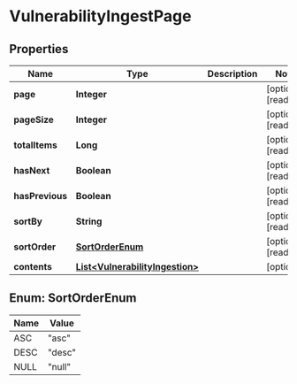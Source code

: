 

# VulnerabilityIngestPage


## Properties

Name | Type | Description | Notes
------------ | ------------- | ------------- | -------------
**page** | **Integer** |  |  [optional] [readonly]
**pageSize** | **Integer** |  |  [optional] [readonly]
**totalItems** | **Long** |  |  [optional] [readonly]
**hasNext** | **Boolean** |  |  [optional] [readonly]
**hasPrevious** | **Boolean** |  |  [optional] [readonly]
**sortBy** | **String** |  |  [optional] [readonly]
**sortOrder** | [**SortOrderEnum**](#SortOrderEnum) |  |  [optional] [readonly]
**contents** | [**List&lt;VulnerabilityIngestion&gt;**](VulnerabilityIngestion.md) |  |  [optional]



## Enum: SortOrderEnum

Name | Value
---- | -----
ASC | &quot;asc&quot;
DESC | &quot;desc&quot;
NULL | &quot;null&quot;



